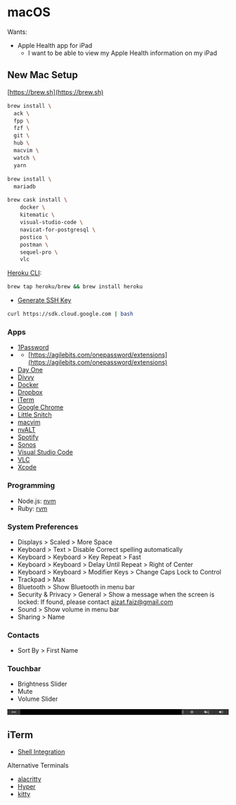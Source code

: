 # macOS

Wants:

* Apple Health app for iPad
  * I want to be able to view my Apple Health information on my iPad

## New Mac Setup

[https://brew.sh](https://brew.sh)

```bash
brew install \
  ack \
  fpp \
  fzf \
  git \
  hub \
  macvim \
  watch \
  yarn
```

```bash
brew install \
  mariadb
```

```bash
brew cask install \
    docker \
    kitematic \
    visual-studio-code \
    navicat-for-postgresql \
    postico \
    postman \
    sequel-pro \
    vlc
```

[Heroku CLI](https://devcenter.heroku.com/articles/heroku-cli):

```bash
brew tap heroku/brew && brew install heroku
```

* [Generate SSH Key](https://help.github.com/articles/generating-a-new-ssh-key-and-adding-it-to-the-ssh-agent/)

```bash
curl https://sdk.cloud.google.com | bash
```



### Apps

* [1Password](https://1password.com)
* * [https://agilebits.com/onepassword/extensions](https://agilebits.com/onepassword/extensions)
* [Day One](https://itunes.apple.com/us/app/day-one/id1055511498?mt=12)
* [Divvy](https://itunes.apple.com/us/app/divvy-window-manager/id413857545?mt=12)
* [Docker](https://store.docker.com/editions/community/docker-ce-desktop-mac)
* [Dropbox](https://www.dropbox.com/downloading?src=index)
* [iTerm](https://www.iterm2.com)
* [Google Chrome](https://www.google.com/chrome/)
* [Little Snitch](https://www.obdev.at/products/littlesnitch/index.html)
* [macvim](https://github.com/macvim-dev/macvim/releases)
* [nvALT](http://brettterpstra.com/projects/nvalt/)
* [Spotify](https://www.spotify.com/my-en/download/)
* [Sonos](https://www.sonos.com/en/controller-app)
* [Visual Studio Code](https://code.visualstudio.com/)
* [VLC](http://www.videolan.org)
* [Xcode](https://itunes.apple.com/us/app/xcode/id497799835?mt=12)

### Programming

* Node.js: [nvm](https://github.com/creationix/nvm)
* Ruby: [rvm](https://rvm.io/)

### System Preferences

* Displays &gt; Scaled &gt; More Space
* Keyboard &gt; Text &gt; Disable Correct spelling automatically
* Keyboard &gt; Keyboard &gt; Key Repeat &gt; Fast
* Keyboard &gt; Keyboard &gt; Delay Until Repeat &gt; Right of Center
* Keyboard &gt; Keyboard &gt; Modifier Keys &gt; Change Caps Lock to Control
* Trackpad &gt; Max
* Bluetooth &gt; Show Bluetooth in menu bar
* Security & Privacy &gt; General &gt; Show a message when the screen is locked: If found, please contact aizat.faiz@gmail.com
* Sound &gt; Show volume in menu bar
* Sharing &gt; Name

### Contacts

* Sort By &gt; First Name

### Touchbar

* Brightness Slider
* Mute
* Volume Slider

![](../../../.gitbook/assets/touch-bar-shot-2019-03-27-at-10.49.05-pm.png)

## iTerm

* [Shell Integration](https://iterm2.com/shell_integration.html)

Alternative Terminals

* [alacritty](https://github.com/jwilm/alacritty)
* [Hyper](https://hyper.is/)
* [kitty](https://sw.kovidgoyal.net/kitty/)

